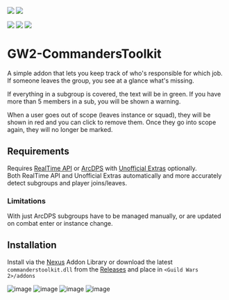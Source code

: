 [![](https://discordapp.com/api/guilds/410828272679518241/widget.png?style=banner2)](https://discord.gg/Mvk7W7gjE4)
[![](https://raidcore.gg/Resources/Images/Patreon.png)](https://www.patreon.com/bePatron?u=46163080)

![](https://img.shields.io/github/license/RaidcoreGG/GW2-CommandersToolkit?style=for-the-badge&labelColor=%23131519&color=%230F79AA)
![](https://img.shields.io/github/v/release/RaidcoreGG/GW2-CommandersToolkit?style=for-the-badge&labelColor=%23131519&color=%230F79AA)
![](https://img.shields.io/github/downloads/RaidcoreGG/GW2-CommandersToolkit/total?style=for-the-badge&labelColor=%23131519&color=%230F79AA)

# GW2-CommandersToolkit
A simple addon that lets you keep track of who's responsible for which job.
If someone leaves the group, you see at a glance what's missing.

If everything in a subgroup is covered, the text will be in green. If you have more than 5 members in a sub, you will be shown a warning.

When a user goes out of scope (leaves instance or squad), they will be shown in red and you can click to remove them. Once they go into scope again, they will no longer be marked.

## Requirements
Requires [RealTime API](https://github.com/RaidcoreGG/GW2-RealTime-API-Releases) or [ArcDPS](https://github.com/RaidcoreGG/GW2-RealTime-API-Releases) with [Unofficial Extras](https://github.com/Krappa322/arcdps_unofficial_extras_releases) optionally.  
Both RealTime API and Unofficial Extras automatically and more accurately detect subgroups and player joins/leaves.

### Limitations
With just ArcDPS subgroups have to be managed manually, or are updated on combat enter or instance change.

## Installation
Install via the [Nexus](https://raidcore.gg/Nexus) Addon Library or download the latest `commanderstoolkit.dll` from the [Releases](https://github.com/RaidcoreGG/GW2-CommandersToolkit/releases) and place in `<Guild Wars 2>/addons`

![image](https://github.com/user-attachments/assets/5f89dcdb-ba0a-459b-a9b6-636243789d91)
![image](https://github.com/user-attachments/assets/4f81b8cb-4015-4fc9-bf99-385f6e896f8f)
![image](https://github.com/user-attachments/assets/719e6e9a-645f-4961-b19f-f603eb170ebd)
![image](https://github.com/user-attachments/assets/62becd46-af26-4f99-b4be-dff972f41b94)

